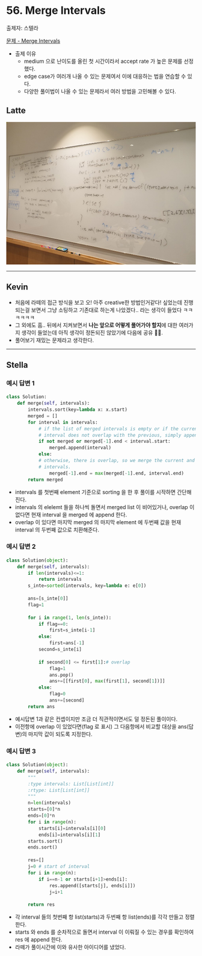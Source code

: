 # 56. Merge Intervals

출제자: 스텔라

[문제 - Merge Intervals ](https://leetcode.com/problems/merge-intervals/)

- 출제 이유
  - medium 으로 난이도를 올린 첫 시간이라서 accept rate 가 높은 문제를 선정했다.
  - edge case가 여러개 나올 수 있는 문제여서 이에 대응하는 법을 연습할 수 있다.
  - 다양한 풀이법이 나올 수 있는 문제라서 여러 방법을 고민해볼 수 있다.

## Latte
![](./images/20200119_56_latte.jpeg)

---

## Kevin

- 처음에 라떼의 접근 방식을 보고 오! 아주 creative한 방법인거같다! 싶었는데 진행되는걸 보면서 그냥 소팅하고 기존대로 하는게 나았겠다.. 라는 생각이 들었다 ㅋㅋㅋㅋㅋㅋ
- 그 외에도 흠.. 뒤에서 지켜보면서 **나는 앞으로 어떻게 풀어가야 할지**에 대한 여러가지 생각이 들었는데 아직 생각이 정돈되진 않았기에 다음에 공유 💁‍♂️.
- 풀어보기 재밌는 문제라고 생각한다.

---

## Stella
### 예시 답변 1
```python
class Solution:
    def merge(self, intervals):
        intervals.sort(key=lambda x: x.start)
        merged = []
        for interval in intervals:
            # if the list of merged intervals is empty or if the current
            # interval does not overlap with the previous, simply append it.
            if not merged or merged[-1].end < interval.start:
                merged.append(interval)
            else:
            # otherwise, there is overlap, so we merge the current and previous
            # intervals.
                merged[-1].end = max(merged[-1].end, interval.end)
        return merged
```
* intervals 를 첫번째 element 기준으로 sorting 을 한 후 풀이를 시작하면 간단해진다.
* intervals 의 elelemt 들을 하나씩 돌면서 merged list 이 비어있거나, overlap 이 없다면 현재 interval 을 merged 에 append 한다.
* overlap 이 있다면 마지막 merged 의 마지막 element 에 두번째 값을 현재 interval 의 두번째 값으로 치환해준다.

### 예시 답변 2
```python
class Solution(object):
    def merge(self, intervals):
        if len(intervals)<=1:
            return intervals
        s_inte=sorted(intervals, key=lambda e: e[0])
        
        ans=[s_inte[0]]
        flag=1
        
        for i in range(1, len(s_inte)):
            if flag==0:
                first=s_inte[i-1]
            else:
                first=ans[-1]
            second=s_inte[i]

            if second[0] <= first[1]:# overlap
                flag=1
                ans.pop()
                ans+=[[first[0], max(first[1], second[1])]]
            else:
                flag=0
                ans+=[second]
        return ans
```
* 예시답변 1과 같은 컨셉이지만 조금 더 직관적이면서도 덜 정돈된 풀이이다.
* 이전항에 overlap 이 있었다면(flag 로 표시) 그 다음항에서 비교할 대상을 ans(답변)의 마지막 값이 되도록 지정한다.

### 예시 답변 3
```python
class Solution(object):
    def merge(self, intervals):
        """
        :type intervals: List[List[int]]
        :rtype: List[List[int]]
        """
        n=len(intervals)
        starts=[0]*n
        ends=[0]*n
        for i in range(n):
            starts[i]=intervals[i][0]
            ends[i]=intervals[i][1]
        starts.sort()
        ends.sort()

        res=[]
        j=0 # start of interval
        for i in range(n):
            if i==n-1 or starts[i+1]>ends[i]:
                res.append([starts[j], ends[i]])
                j=i+1
        
        return res
```
* 각 interval 들의 첫번째 항 list(starts)과 두번째 항 list(ends)를 각각 만들고 정렬한다.
* starts 와 ends 를 순차적으로 돌면서 interval 이 이뤄질 수 있는 경우를 확인하여 res 에 append 한다.
* 라떼가 풀이시간에 이와 유사한 아이디어를 냈었다.
